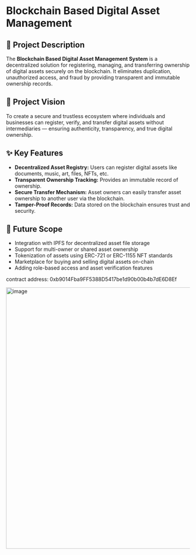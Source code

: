 # Blockchain Based Digital Asset Management

## 📌 Project Description
The **Blockchain Based Digital Asset Management System** is a decentralized solution for registering, managing, and transferring ownership of digital assets securely on the blockchain. It eliminates duplication, unauthorized access, and fraud by providing transparent and immutable ownership records.

## 🎯 Project Vision
To create a secure and trustless ecosystem where individuals and businesses can register, verify, and transfer digital assets without intermediaries — ensuring authenticity, transparency, and true digital ownership.

## ✨ Key Features
- **Decentralized Asset Registry:** Users can register digital assets like documents, music, art, files, NFTs, etc.
- **Transparent Ownership Tracking:** Provides an immutable record of ownership.
- **Secure Transfer Mechanism:** Asset owners can easily transfer asset ownership to another user via the blockchain.
- **Tamper-Proof Records:** Data stored on the blockchain ensures trust and security.

## 🚀 Future Scope
- Integration with IPFS for decentralized asset file storage
- Support for multi-owner or shared asset ownership
- Tokenization of assets using ERC-721 or ERC-1155 NFT standards
- Marketplace for buying and selling digital assets on-chain
- Adding role-based access and asset verification features


contract address: 0xb9014Fba9FF5388D5417be1d90b00b4b7dE6D8Ef

<img width="1441" height="715" alt="image" src="https://github.com/user-attachments/assets/d9753955-c369-4625-a576-b05e754e89ae" />
